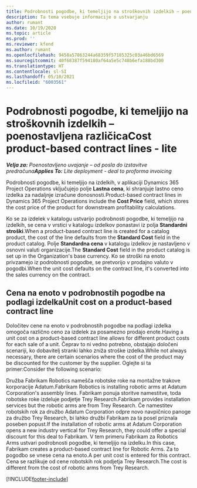```yaml
---
title: Podrobnosti pogodbe, ki temeljijo na stroškovnih izdelkih – poenostavljena različica
description: Ta tema vsebuje informacije o ustvarjanju
author: rumant
ms.date: 10/19/2020
ms.topic: article
ms.prod: ''
ms.reviewer: kfend
ms.author: rumant
ms.openlocfilehash: 9458a57863244a68359f57185325c03a46bd6569
ms.sourcegitcommit: 40f68387f594180af64a5e5c748b6efa188bd300
ms.translationtype: HT
ms.contentlocale: sl-SI
ms.lasthandoff: 05/10/2021
ms.locfileid: "6003561"
---
```

# <a name="cost-product-based-contract-lines---lite"></a><span data-ttu-id="b0e39-103">Podrobnosti pogodbe, ki temeljijo na stroškovnih izdelkih – poenostavljena različica</span><span class="sxs-lookup"><span data-stu-id="b0e39-103">Cost product-based contract lines - lite</span></span>

<span data-ttu-id="b0e39-104">_**Velja za:** Poenostavljeno uvajanje – od posla do izstavitve predračuna_</span><span class="sxs-lookup"><span data-stu-id="b0e39-104">_**Applies To:** Lite deployment - deal to proforma invoicing_</span></span>


<span data-ttu-id="b0e39-105">Podrobnosti pogodbe, ki temeljijo na izdelkih, v aplikaciji Dynamics 365 Project Operations vključujejo polje **Lastna cena**, ki shranjuje lastno ceno izdelka za nadaljnje izračune donosnosti.</span><span class="sxs-lookup"><span data-stu-id="b0e39-105">Product-based contract lines in Dynamics 365 Project Operations include the **Cost Price** field, which stores the cost price of the product for downstream profitability calculations.</span></span>

<span data-ttu-id="b0e39-106">Ko se za izdelek v katalogu ustvarijo podrobnosti pogodbe, ki temeljijo na izdelkih, se cena v vrstici v katalogu izdelkov ponastavi iz polja **Standardni stroški**.</span><span class="sxs-lookup"><span data-stu-id="b0e39-106">When a product-based contract line is created for a catalog product, the cost of the line defaults from the **Standard Cost** field in the product catalog.</span></span> <span data-ttu-id="b0e39-107">Polje **Standardna cena** v katalogu izdelkov je nastavljeno v osnovni valuti organizacije.</span><span class="sxs-lookup"><span data-stu-id="b0e39-107">The **Standard Cost** field in the product catalog is set up in the Organization's base currency.</span></span> <span data-ttu-id="b0e39-108">Ko se stroški na enoto privzamejo iz podrobnosti pogodbe, se pretvorijo v prodajno valuto v pogodbi.</span><span class="sxs-lookup"><span data-stu-id="b0e39-108">When the unit cost defaults on the contract line, it's converted into the sales currency on the contract.</span></span>

## <a name="unit-cost-on-a-product-based-contract-line"></a><span data-ttu-id="b0e39-109">Cena na enoto v podrobnostih pogodbe na podlagi izdelka</span><span class="sxs-lookup"><span data-stu-id="b0e39-109">Unit cost on a product-based contract line</span></span>

<span data-ttu-id="b0e39-110">Določitev cene na enoto v podrobnostih pogodbe na podlagi izdelka omogoča različno ceno za izdelek za posamezno prodajo enote.</span><span class="sxs-lookup"><span data-stu-id="b0e39-110">Having a unit cost on a product-based contract line allows for different product costs for each sale of a unit.</span></span> <span data-ttu-id="b0e39-111">Čeprav to ni vedno potrebno, obstajajo določeni scenariji, ko dobavitelj stranki lahko zniža stroške izdelka.</span><span class="sxs-lookup"><span data-stu-id="b0e39-111">While not always necessary, there are certain scenarios where the cost of the product may be discounted for the customer by the supplier.</span></span> <span data-ttu-id="b0e39-112">Oglejte si ta primer:</span><span class="sxs-lookup"><span data-stu-id="b0e39-112">Consider the following scenario:</span></span>

<span data-ttu-id="b0e39-113">Družba Fabrikam Robotics namešča robotske roke na montažne trakove korporacije Adatum.</span><span class="sxs-lookup"><span data-stu-id="b0e39-113">Fabrikam Robotics is installing robotic arms at Adatum Corporation's assembly lines.</span></span> <span data-ttu-id="b0e39-114">Fabrikam ponuja storitve namestitve, toda robotske roke izdeluje podjetje Trey Research.</span><span class="sxs-lookup"><span data-stu-id="b0e39-114">Fabrikam provides installation services but the robotic arms are from Trey Research.</span></span> <span data-ttu-id="b0e39-115">Če namestitev robotskih rok za družbo Adatum Corporation odpre novo navpičnico panoge za družbo Trey Research, bi lahko družbi Fabrikam za ta posel priznala poseben popust.</span><span class="sxs-lookup"><span data-stu-id="b0e39-115">If the installation of robotic arms at Adatum Corporation opens a new industry vertical for Trey Research, they could offer a special discount for this deal to Fabrikam.</span></span> <span data-ttu-id="b0e39-116">V tem primeru Fabrikam za Robotics Arms ustvari podrobnosti pogodbe, ki temeljijo na izdelku.</span><span class="sxs-lookup"><span data-stu-id="b0e39-116">In this case, Fabrikam creates a product-based contract line for Robotic Arms.</span></span> <span data-ttu-id="b0e39-117">Za to pogodbo se vnese cena na enoto.</span><span class="sxs-lookup"><span data-stu-id="b0e39-117">A per unit cost is entered for this contract.</span></span> <span data-ttu-id="b0e39-118">Cena se razlikuje od cene robotskih rok podjetja Trey Research.</span><span class="sxs-lookup"><span data-stu-id="b0e39-118">The cost is different from the cost of robotic arms from Trey Research.</span></span>


[!INCLUDE[footer-include](../../includes/footer-banner.md)]